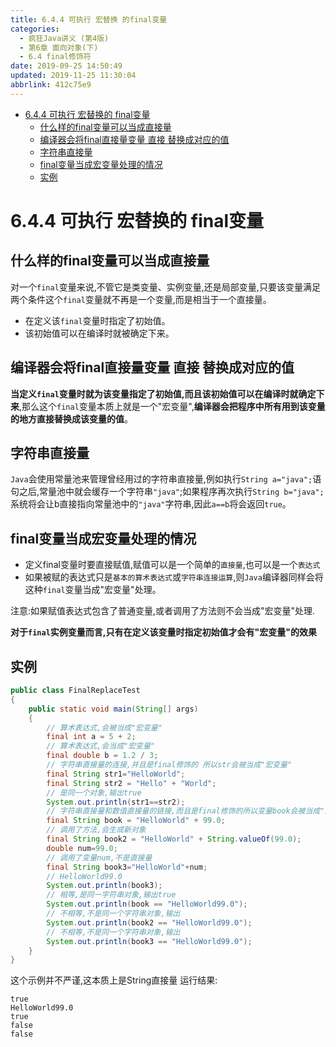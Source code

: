 ```yaml
---
title: 6.4.4 可执行 宏替换 的final变量
categories: 
  - 疯狂Java讲义 (第4版)
  - 第6章 面向对象(下)
  - 6.4 final修饰符
date: 2019-09-25 14:50:49
updated: 2019-11-25 11:30:04
abbrlink: 412c75e9
---
```

<div id='my_toc'>

- [6.4.4 可执行 宏替换的 final变量](/JavaReadingNotes/412c75e9/#6-4-4-可执行-宏替换的-final变量)
    - [什么样的final变量可以当成直接量](/JavaReadingNotes/412c75e9/#什么样的final变量可以当成直接量)
    - [编译器会将final直接量变量 直接 替换成对应的值](/JavaReadingNotes/412c75e9/#编译器会将final直接量变量-直接-替换成对应的值)
    - [字符串直接量](/JavaReadingNotes/412c75e9/#字符串直接量)
    - [final变量当成宏变量处理的情况](/JavaReadingNotes/412c75e9/#final变量当成宏变量处理的情况)
    - [实例](/JavaReadingNotes/412c75e9/#实例)

</div>
<!--more-->
<script>if (navigator.platform.toLowerCase() == 'win32'){document.getElementById('my_toc').style.display = 'none';}</script>

<!--end-->
# 6.4.4 可执行 宏替换的 final变量 #
## 什么样的final变量可以当成直接量 ##
对一个`final`变量来说,不管它是类变量、实例变量,还是局部变量,只要该变量满足两个条件这个`final`变量就不再是一个变量,而是相当于一个直接量。
- 在定义该`final`变量时指定了初始值。
- 该初始值可以在编译时就被确定下来。

## 编译器会将final直接量变量 直接 替换成对应的值 ##
**当定义`final`变量时就为该变量指定了初始值,而且该初始值可以在编译时就确定下来**,那么这个`final`变量本质上就是一个"宏变量",**编译器会把程序中所有用到该变量的地方直接替换成该变量的值**。
## 字符串直接量 ##
`Java`会使用常量池来管理曾经用过的字符串直接量,例如执行`String a="java";`语句之后,常量池中就会缓存一个字符串`"java"`;如果程序再次执行`String b="java";`系统将会让b直接指向常量池中的`"java"`字符串,因此`a==b`将会返回`true`。
## final变量当成宏变量处理的情况 ##
- 定义final变量时要直接赋值,赋值可以是一个简单的`直接量`,也可以是一个`表达式`
- 如果被赋的表达式只是`基本的算术表达式`或`字符串连接运算`,则`Java`编译器同样会将这种`final`变量当成"宏变量"处理。


注意:如果赋值表达式包含了普通变量,或者调用了方法则不会当成"宏变量"处理.

**对于`final`实例变量而言,只有在定义该变量时指定初始值才会有"宏变量"的效果**
<!--SSTStop-->
## 实例 ##
```java
public class FinalReplaceTest
{
	public static void main(String[] args)
	{
        // 算术表达式,会被当成"宏变量"
		final int a = 5 + 2;
        // 算术表达式,会当成"宏变量"
		final double b = 1.2 / 3;
        // 字符串直接量的连接,并且是final修饰的 所以str会被当成"宏变量"
        final String str1="HelloWorld";
		final String str2 = "Hello" + "World";
        // 是同一个对象,输出true
        System.out.println(str1==str2);
        // 字符串直接量和数值直接量的链接,而且是final修饰的所以变量book会被当成"宏变量"
		final String book = "HelloWorld" + 99.0;
		// 调用了方法,会生成新对象
		final String book2 = "HelloWorld" + String.valueOf(99.0);
        double num=99.0;
        // 调用了变量num,不是直接量
        final String book3="HelloWorld"+num;
        // HelloWorld99.0
        System.out.println(book3);
        // 相等,是同一字符串对象,输出true
		System.out.println(book == "HelloWorld99.0");
        // 不相等,不是同一个字符串对象,输出
		System.out.println(book2 == "HelloWorld99.0");
        // 不相等,不是同一个字符串对象,输出
		System.out.println(book3 == "HelloWorld99.0");
	}
}
```
这个示例并不严谨,这本质上是String直接量
运行结果:
```
true
HelloWorld99.0
true
false
false
```

